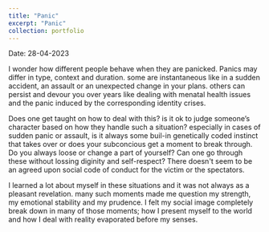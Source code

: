 ```yaml
---
title: "Panic"
excerpt: "Panic"
collection: portfolio
---
```


Date: 28-04-2023

I wonder how different people behave when they are panicked. Panics may differ in type, context and duration. some are instantaneous like in 
a sudden accident, an assault or an unexpected change in your plans. others can persist and devour you over years like dealing with menatal health issues and the panic induced by the corresponding identity crises. 


Does one get taught on how to deal with this? is it ok to judge someone’s character based on how they handle such a situation? especially in cases of sudden panic or assault, is it always some buil-in genetically coded instinct that takes over or does your subconcious get a moment to break through. Do you always loose or change a part
of yourself? Can one go through these without lossing diginity and self-respect? There doesn't seem to be an agreed upon social code of conduct for 
the victim or the spectators. 

I learned a lot about myself in these situations and it was not always as a pleasant revelation. many such moments made me question my strength, 
my emotional stability and my prudence. I felt my social image completely break down in many of those moments; how I present myself to the world and how
I deal with reality evaporated before my senses. 
